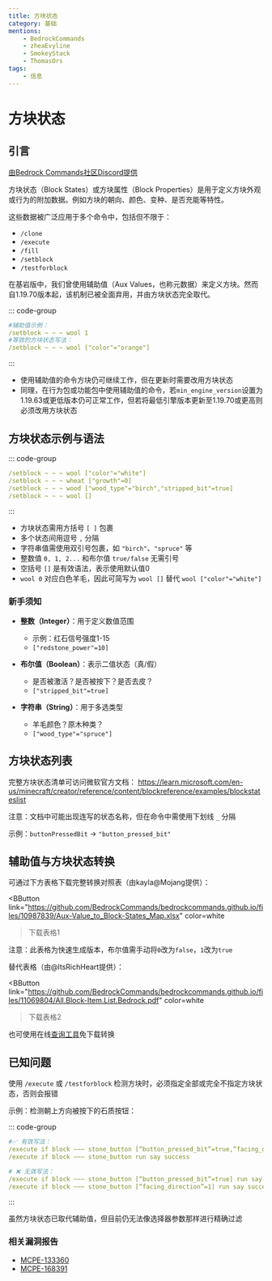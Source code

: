 ```yaml
---
title: 方块状态
category: 基础
mentions:
    - BedrockCommands
    - zheaEvyline
    - SmokeyStack
    - ThomasOrs
tags:
    - 信息
---
```


# 方块状态

<!--@include: @/wiki/bedrock-wiki-mirror.md-->

## 引言

[由Bedrock Commands社区Discord提供](https://discord.gg/SYstTYx5G5)

方块状态（Block States）或方块属性（Block Properties）是用于定义方块外观或行为的附加数据。例如方块的朝向、颜色、变种、是否充能等特性。

这些数据被广泛应用于多个命令中，包括但不限于：
- `/clone`
- `/execute`
- `/fill`
- `/setblock`
- `/testforblock`

在基岩版中，我们曾使用辅助值（Aux Values，也称元数据）来定义方块。然而自1.19.70版本起，该机制已被全面弃用，并由方块状态完全取代。

::: code-group
```yaml [辅助值]
#辅助值示例：
/setblock ~ ~ ~ wool 1
#等效的方块状态写法：
/setblock ~ ~ ~ wool ["color"="orange"]
```
:::

- 使用辅助值的命令方块仍可继续工作，但在更新时需要改用方块状态
- 同理，在行为包或功能包中使用辅助值的命令，若`min_engine_version`设置为1.19.63或更低版本仍可正常工作，但若将最低引擎版本更新至1.19.70或更高则必须改用方块状态

## 方块状态示例与语法

::: code-group
```yaml [示例]
/setblock ~ ~ ~ wool ["color"="white"]
/setblock ~ ~ ~ wheat ["growth"=0]
/setblock ~ ~ ~ wood ["wood_type"="birch","stripped_bit"=true]
/setblock ~ ~ ~ wool []
```
:::

- 方块状态需用方括号 `[ ]` 包裹
- 多个状态间用逗号 `,` 分隔
- 字符串值需使用双引号包裹，如 `"birch"`、`"spruce"` 等
- 整数值 `0, 1, 2...` 和布尔值 `true/false` 无需引号
- 空括号 `[]` 是有效语法，表示使用默认值0
- `wool 0` 对应白色羊毛，因此可简写为 `wool []` 替代 `wool ["color"="white"]`

### 新手须知

- **整数（Integer）**：用于定义数值范围
  - 示例：红石信号强度1-15
  - `["redstone_power"=10]`

- **布尔值（Boolean）**：表示二值状态（真/假）
  - 是否被激活？是否被按下？是否去皮？
  - `["stripped_bit"=true]`

- **字符串（String）**：用于多选类型
  - 羊毛颜色？原木种类？
  - `["wood_type"="spruce"]`

## 方块状态列表
完整方块状态清单可访问微软官方文档：
https://learn.microsoft.com/en-us/minecraft/creator/reference/content/blockreference/examples/blockstateslist

注意：文档中可能出现连写的状态名称，但在命令中需使用下划线 `_` 分隔

示例：`buttonPressedBit` → `"button_pressed_bit"`

## 辅助值与方块状态转换
可通过下方表格下载完整转换对照表（由kayla@Mojang提供）：

<BButton
    link="https://github.com/BedrockCommands/bedrockcommands.github.io/files/10987839/Aux-Value_to_Block-States_Map.xlsx"
    color=white
>下载表格1</BButton>

注意：此表格为快速生成版本，布尔值需手动将`0`改为`false`，`1`改为`true`

替代表格（由@ItsRichHeart提供）：

<BButton
  link="https://github.com/BedrockCommands/bedrockcommands.github.io/files/11069804/All.Block-Item.List.Bedrock.pdf"
    color=white
>下载表格2</BButton>

也可使用在线[查询工具](https://auxval-to-blockstates.netlify.app/)免下载转换

## 已知问题

使用 `/execute` 或 `/testforblock` 检测方块时，必须指定全部或完全不指定方块状态，否则会报错

示例：检测朝上方向被按下的石质按钮：

::: code-group
```yaml
#✅ 有效写法：
/execute if block ~~~ stone_button [“button_pressed_bit”=true,”facing_direction”=1] run say success
/execute if block ~~~ stone_button run say success

# ❌ 无效写法：
/execute if block ~~~ stone_button [“button_pressed_bit”=true] run say success
/execute if block ~~~ stone_button [“facing_direction”=1] run say success
```
:::

虽然方块状态已取代辅助值，但目前仍无法像选择器参数那样进行精确过滤

### 相关漏洞报告
- [MCPE-133360](https://bugs.mojang.com/browse/MCPE-133360)
- [MCPE-168391](https://bugs.mojang.com/browse/MCPE-168391)